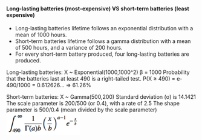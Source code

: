 #### Long-lasting batteries (most-expensive) VS short-term batteries (least expensive)

- Long-lasting batteries lifetime follows an exponential distribution with a mean of 1000 hours.
- Short-term batteries lifetime follows a gamma distribution with a mean of 500 hours, and a variance of 200 hours.
- For every short-term battery produced, four long-lasting batteries are produced.

Long-lasting batteries:
  X ~ Exponential(1000,1000^2)
  β = 1000
  Probability that the batteries last at least 490 is a right-tailed test.
  P(X ≥ 490) = e-490/1000 = 0.612626… => 61.26%

Short-term batteries:
  X ~ Gamma(500,200)
  Standard deviation (σ) is 14.1421
  The scale parameter is 200/500 (or 0.4), with a rate of 2.5
  The shape parameter is 500/0.4 (mean divided by the scale parameter)
 ![short-term integral](battery-short-term-integral.png)
